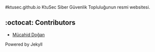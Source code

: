 #ktusec.github.io
KtuSec Siber Güvenlik Topluluğunun resmi websitesi.



## :octocat: Contributors

* [Mücahid Doğan](https://github.com/mucahiddogan)

Powered by Jekyll

